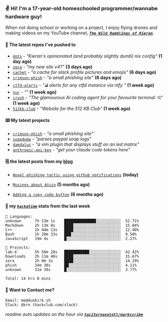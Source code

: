 ### ✌️ Hi! I'm a 17-year-old homeschooled programmer/wannabe hardware guy!

When not doing school or working on a project, I enjoy flying drones and making videos on my YouTube channel, [**_`The Wild Ramblings of Kieran`_**](https://youtube.com/@kieran.rambles).

#### 👷 The latest repos I've pushed to

- [`dots`](https://github.com/taciturnaxolotl/dots) - _"Kieran's opinionated (and probably slightly dumb) nix config"_ **(1 day ago)**
- [`zera`](https://github.com/taciturnaxolotl/zera) - _"my new site v4?"_ **(3 days ago)**
- [`cachet`](https://github.com/taciturnaxolotl/cachet) - _"a cache for slack profile pictures and emojis"_ **(6 days ago)**
- [`crimson-phish`](https://github.com/taciturnaxolotl/crimson-phish) - _"a small phishing site"_ **(6 days ago)**
- [`ctfd-alerts`](https://github.com/taciturnaxolotl/ctfd-alerts) - _"⛳ alerts for any ctfd instance via ntfy "_ **(1 week ago)**
- [`nur`](https://github.com/charmbracelet/nur) - _""_ **(1 week ago)**
- [`crush`](https://github.com/charmbracelet/crush) - _"The glamourous AI coding agent for your favourite terminal 💘"_ **(1 week ago)**
- [`512kb.club`](https://github.com/kevquirk/512kb.club) - _"Website for the 512 KB Club"_ **(1 week ago)**

#### ⌨️ My latest projects

- [`crimson-phish`](https://github.com/taciturnaxolotl/crimson-phish) - _"a small phishing site"_
- [`soapdump`](https://github.com/taciturnaxolotl/soapdump) - _"parses paypal soap logs"_
- [`daedalus`](https://github.com/taciturnaxolotl/daedalus) - _"a vim plugin that displays stuff on an led matrix"_
- [`anthropic-api-key`](https://github.com/taciturnaxolotl/anthropic-api-key) - _"get your claude code tokens here"_

#### 🗒️ the latest posts from my [blog](https://dunkirk.sh)

- [`Novel phishing tactic using github notifications`](https://dunkirk.sh/blog/github-phishing/) **(today)**

- [`Musings about Atuin`](https://dunkirk.sh/blog/atuin/) **(5 months ago)**

- [`Adding a copy code button`](https://dunkirk.sh/blog/adding-a-copy-button/) **(6 months ago)**



#### 📡 my [_`hackatime`_](https://waka.hackclub.com) stats from the last week

```text
💾 Languages:
unknown      7h 23m 1s    ██████████████░░░░░░░░░░░  52.71%
Markdown     2h 13m 8s    ████░░░░░░░░░░░░░░░░░░░░░  15.84%
C++          1h 44m 13s   ████░░░░░░░░░░░░░░░░░░░░░  12.40%
Bash         1h 20m 33s   ███░░░░░░░░░░░░░░░░░░░░░░  9.58%
JavaScript   19m 4s       █░░░░░░░░░░░░░░░░░░░░░░░░  2.27%

💼 Projects:
lab-4        5h 56m 28s   ███████████░░░░░░░░░░░░░░  42.42%
Downloads    2h 11m 40s   ████░░░░░░░░░░░░░░░░░░░░░  15.67%
zera         2h 0m 3s     ████░░░░░░░░░░░░░░░░░░░░░  14.29%
phish        34m 30s      ██░░░░░░░░░░░░░░░░░░░░░░░  4.11%
unknown      31m 39s      █░░░░░░░░░░░░░░░░░░░░░░░░  3.77%

Total: 14 hrs 0 mins
```

#### 📮 Want to Contact me?

```text
Email: me@dunkirk.sh
Slack: @krn (hackclub.com/slack)
```

_readme auto updates on the hour via [**`taciturnaxolotl/markscribe`**](https://github.com/taciturnaxolotl/markscribe)_
